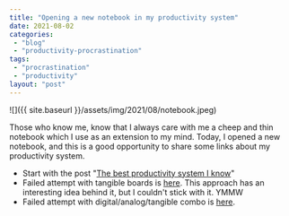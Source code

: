 ```yaml
---
title: "Opening a new notebook in my productivity system"
date: 2021-08-02
categories: 
 - "blog"
 - "productivity-procrastination"
tags: 
 - "procrastination"
 - "productivity"
layout: "post"
---
```


![]({{ site.baseurl }}/assets/img/2021/08/notebook.jpeg)

Those who know me, know that I always care with me a cheep and thin notebook which I use as an extension to my mind. Today, I opened a new notebook, and this is a good opportunity to share some links about my productivity system.

- Start with the post "[The best productivity system I know](https://gorelik.net/2018/02/20/the-best-productivity-system-i-know/)"
- Failed attempt with tangible boards is [here](https://gorelik.net/2019/11/11/a-tangible-productivity-tool-and-a-book-review/). This approach has an interesting idea behind it, but I couldn't stick with it. YMMW
- Failed attempt with digital/analog/tangible combo is [here](https://gorelik.net/2020/07/12/hybrid-digital-analog-tangible-week-planning/).
